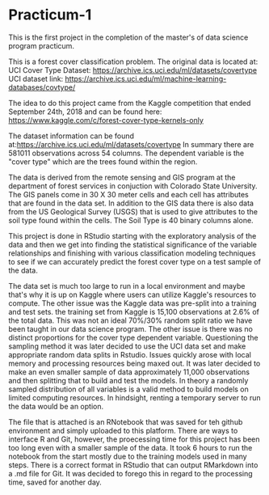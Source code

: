 # Practicum-1
This is the first project in the completion of the master's of data science program practicum.

This is a forest cover classification problem. The original data is located at: 
UCI Cover Type Dataset: https://archive.ics.uci.edu/ml/datasets/covertype
UCI dataset link: https://archive.ics.uci.edu/ml/machine-learning-databases/covtype/

The idea to do this project came from the Kaggle competition that ended September 24th, 2018 
and can be found here: https://www.kaggle.com/c/forest-cover-type-kernels-only

The dataset information can be found at:https://archive.ics.uci.edu/ml/datasets/covertype
In summary there are 581011 observations across 54 columns. The dependent variable is the "cover type" 
which are the trees found within the region. 

The data is derived from the remote sensing and GIS program at the department of forest services in conjuction 
with Colorado State University. The GIS panels come in 30 X 30 meter cells and each cell has attributes that 
are found in the data set. In addition to the GIS data there is also data from the US Geological Survey (USGS)
that is used to give attributes to the soil type found within the cells. The Soil Type is 40 binary columns alone. 

This project is done in RStudio starting with the exploratory analysis of the data and then we get into finding
the statistical significance of the variable relationships and finishing with various classification modeling
techniques to see if we can accurately predict the forest cover type on a test sample of the data. 

The data set is much too large to run in a local environment and maybe that's why it is up on Kaggle where users can 
utilize Kaggle's resources to compute. The other issue was the Kaggle data was pre-split into a training and test sets. 
the training set from Kaggle is 15,100 observations at 2.6% of the total data. This was not an ideal 70%/30% random split
ratio we have been taught in our data science program. The other issue is there was no distinct proportions for the
cover type dependent variable. Questioning the sampling method it was later decided to use the UCI data set and make 
appropriate random data splits in Rstudio. Issues quickly arose with local memory and processing resources being maxed out.
It was later decided to make an even smaller sample of data approximately 11,000 observations and then splitting that to
build and test the models. In theory a randomly sampled distribution of all variables is a valid method to build models on 
limited computing resources. In hindsight, renting a temporary server to run the data would be an option. 

The file that is attached is an RNotebook that was saved for teh github environment and simply uploaded to this platform. There are ways to interface R and Git, however, the proecessing time for this project has been too long even with a smaller sample of the data. It took 6 hours to run the notebook from the start mostly due to the training models used in many steps. There is a correct format in RStudio that can output RMarkdown into a .md file for Git. It was decided to forego this in regard to the processing time, saved for another day. 

